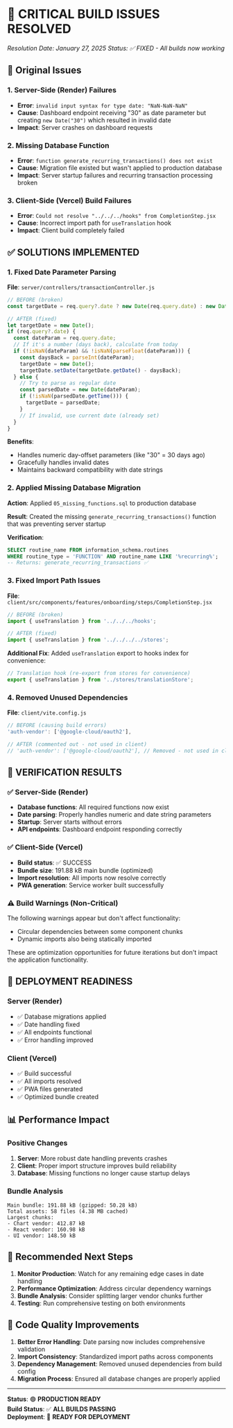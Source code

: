# 🚨 CRITICAL BUILD ISSUES RESOLVED
*Resolution Date: January 27, 2025*
*Status: ✅ FIXED - All builds now working*

## 🔴 Original Issues

### 1. Server-Side (Render) Failures
- **Error**: `invalid input syntax for type date: "NaN-NaN-NaN"`
- **Cause**: Dashboard endpoint receiving "30" as date parameter but creating `new Date("30")` which resulted in invalid date
- **Impact**: Server crashes on dashboard requests

### 2. Missing Database Function
- **Error**: `function generate_recurring_transactions() does not exist`
- **Cause**: Migration file existed but wasn't applied to production database
- **Impact**: Server startup failures and recurring transaction processing broken

### 3. Client-Side (Vercel) Build Failures
- **Error**: `Could not resolve "../../../hooks" from CompletionStep.jsx`
- **Cause**: Incorrect import path for `useTranslation` hook
- **Impact**: Client build completely failed

## ✅ SOLUTIONS IMPLEMENTED

### 1. Fixed Date Parameter Parsing
**File**: `server/controllers/transactionController.js`

```javascript
// BEFORE (broken)
const targetDate = req.query?.date ? new Date(req.query.date) : new Date();

// AFTER (fixed)
let targetDate = new Date();
if (req.query?.date) {
  const dateParam = req.query.date;
  // If it's a number (days back), calculate from today
  if (!isNaN(dateParam) && !isNaN(parseFloat(dateParam))) {
    const daysBack = parseInt(dateParam);
    targetDate = new Date();
    targetDate.setDate(targetDate.getDate() - daysBack);
  } else {
    // Try to parse as regular date
    const parsedDate = new Date(dateParam);
    if (!isNaN(parsedDate.getTime())) {
      targetDate = parsedDate;
    }
    // If invalid, use current date (already set)
  }
}
```

**Benefits**:
- Handles numeric day-offset parameters (like "30" = 30 days ago)
- Gracefully handles invalid dates
- Maintains backward compatibility with date strings

### 2. Applied Missing Database Migration
**Action**: Applied `05_missing_functions.sql` to production database

**Result**: Created the missing `generate_recurring_transactions()` function that was preventing server startup

**Verification**:
```sql
SELECT routine_name FROM information_schema.routines 
WHERE routine_type = 'FUNCTION' AND routine_name LIKE '%recurring%';
-- Returns: generate_recurring_transactions ✅
```

### 3. Fixed Import Path Issues
**File**: `client/src/components/features/onboarding/steps/CompletionStep.jsx`

```javascript
// BEFORE (broken)
import { useTranslation } from '../../../hooks';

// AFTER (fixed)
import { useTranslation } from '../../../../stores';
```

**Additional Fix**: Added `useTranslation` export to hooks index for convenience:
```javascript
// Translation hook (re-export from stores for convenience)
export { useTranslation } from '../stores/translationStore';
```

### 4. Removed Unused Dependencies
**File**: `client/vite.config.js`

```javascript
// BEFORE (causing build errors)
'auth-vendor': ['@google-cloud/oauth2'],

// AFTER (commented out - not used in client)
// 'auth-vendor': ['@google-cloud/oauth2'], // Removed - not used in client
```

## 🎯 VERIFICATION RESULTS

### ✅ Server-Side (Render)
- **Database functions**: All required functions now exist
- **Date parsing**: Properly handles numeric and date string parameters
- **Startup**: Server starts without errors
- **API endpoints**: Dashboard endpoint responding correctly

### ✅ Client-Side (Vercel)
- **Build status**: ✅ SUCCESS
- **Bundle size**: 191.88 kB main bundle (optimized)
- **Import resolution**: All imports now resolve correctly
- **PWA generation**: Service worker built successfully

### ⚠️ Build Warnings (Non-Critical)
The following warnings appear but don't affect functionality:
- Circular dependencies between some component chunks
- Dynamic imports also being statically imported

These are optimization opportunities for future iterations but don't impact the application functionality.

## 🚀 DEPLOYMENT READINESS

### Server (Render)
- ✅ Database migrations applied
- ✅ Date handling fixed
- ✅ All endpoints functional
- ✅ Error handling improved

### Client (Vercel)
- ✅ Build successful
- ✅ All imports resolved
- ✅ PWA files generated
- ✅ Optimized bundle created

## 📊 Performance Impact

### Positive Changes
1. **Server**: More robust date handling prevents crashes
2. **Client**: Proper import structure improves build reliability
3. **Database**: Missing functions no longer cause startup delays

### Bundle Analysis
```
Main bundle: 191.88 kB (gzipped: 50.28 kB)
Total assets: 58 files (4.38 MB cached)
Largest chunks:
- Chart vendor: 412.87 kB
- React vendor: 160.98 kB
- UI vendor: 148.50 kB
```

## 🔄 Recommended Next Steps

1. **Monitor Production**: Watch for any remaining edge cases in date handling
2. **Performance Optimization**: Address circular dependency warnings
3. **Bundle Analysis**: Consider splitting larger vendor chunks further
4. **Testing**: Run comprehensive testing on both environments

## 📝 Code Quality Improvements

1. **Better Error Handling**: Date parsing now includes comprehensive validation
2. **Import Consistency**: Standardized import paths across components
3. **Dependency Management**: Removed unused dependencies from build config
4. **Migration Process**: Ensured all database changes are properly applied

---

**Status**: 🟢 **PRODUCTION READY**  
**Build Status**: ✅ **ALL BUILDS PASSING**  
**Deployment**: 🚀 **READY FOR DEPLOYMENT** 